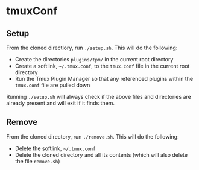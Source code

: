 # tmuxConf
## Setup
From the cloned directlory, run `./setup.sh`. This will do the following:
* Create the directories `plugins/tpm/` in the current root directory
* Create a softlink, `~/.tmux.conf`, to the `tmux.conf` file in the current root directory
* Run the Tmux Plugin Manager so that any referenced plugins within the `tmux.conf` file are pulled down

Running `./setup.sh` will always check if the above files and directories are already present and will exit if it finds them.

## Remove
From the cloned directory, run `./remove.sh`. This will do the following:
* Delete the softlink, `~/.tmux.conf`
* Delete the cloned directory and all its contents (which will also delete the file `remove.sh`)
